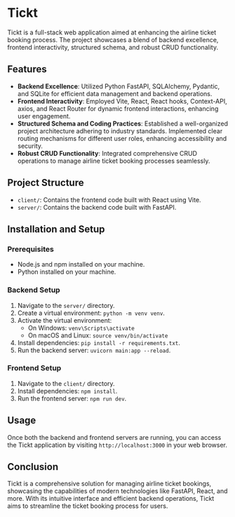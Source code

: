 # Tickt

Tickt is a full-stack web application aimed at enhancing the airline ticket booking process. The project showcases a blend of backend excellence, frontend interactivity, structured schema, and robust CRUD functionality.

## Features

- **Backend Excellence**: Utilized Python FastAPI, SQLAlchemy, Pydantic, and SQLite for efficient data management and backend operations.
- **Frontend Interactivity**: Employed Vite, React, React hooks, Context-API, axios, and React Router for dynamic frontend interactions, enhancing user engagement.
- **Structured Schema and Coding Practices**: Established a well-organized project architecture adhering to industry standards. Implemented clear routing mechanisms for different user roles, enhancing accessibility and security.
- **Robust CRUD Functionality**: Integrated comprehensive CRUD operations to manage airline ticket booking processes seamlessly.

## Project Structure

- `client/`: Contains the frontend code built with React using Vite.
- `server/`: Contains the backend code built with FastAPI.

## Installation and Setup

### Prerequisites

- Node.js and npm installed on your machine.
- Python installed on your machine.

### Backend Setup

1. Navigate to the `server/` directory.
2. Create a virtual environment: `python -m venv venv`.
3. Activate the virtual environment:
   - On Windows: `venv\Scripts\activate`
   - On macOS and Linux: `source venv/bin/activate`
4. Install dependencies: `pip install -r requirements.txt`.
5. Run the backend server: `uvicorn main:app --reload`.

### Frontend Setup

1. Navigate to the `client/` directory.
2. Install dependencies: `npm install`.
3. Run the frontend server: `npm run dev`.

## Usage

Once both the backend and frontend servers are running, you can access the Tickt application by visiting `http://localhost:3000` in your web browser.

## Conclusion

Tickt is a comprehensive solution for managing airline ticket bookings, showcasing the capabilities of modern technologies like FastAPI, React, and more. With its intuitive interface and efficient backend operations, Tickt aims to streamline the ticket booking process for users.
